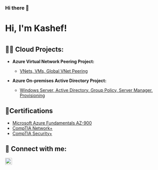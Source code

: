 ### Hi there 👋

<h1>Hi, I'm Kashef! <h1>

<h2>👨‍💻 Cloud Projects:</h2>

- <b>Azure Virtual Network Peering Project:</b>
  - [VNets, VMs, Global VNet Peering](https://github.com/kdaniel01/Azure-Virtual-Network-Peering-Project)

- <b>Azure On-premises Active Directory Project:</b>
  - [Windows Server, Active Directory, Group Policy, Server Manager, Provisioning](https://github.com/kdaniel01/Azure-On-Prem-Active-Directory-)
  
<h2>📄Certifications</h2>

- [Microsoft Azure Fundamentals AZ-900](https://www.credly.com/badges/cb38b5e2-315a-465e-893e-fa1db796e06b/linked_in_profile)
- [CompTIA Network+](https://www.credly.com/badges/1a45bb00-bd54-4d22-8c7a-4925f0d9e5f9)
- [CompTIA Security+](https://www.credly.com/badges/c8f97729-8886-4dc3-9ed7-84ea65430ab4)

<h2> 🤳 Connect with me:</h2>

[<img align="left" alt="JoshMadakor | LinkedIn" width="22px" src="https://cdn.jsdelivr.net/npm/simple-icons@v3/icons/linkedin.svg" />][linkedin]

[linkedin]: https://www.linkedin.com/in/kashef-akeem-daniel/



